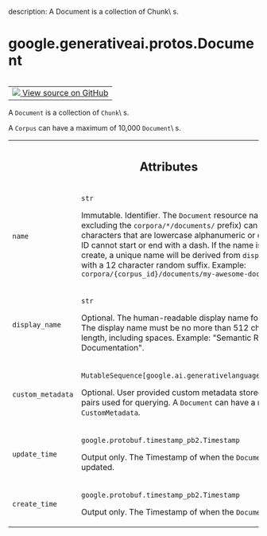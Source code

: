 description: A Document is a collection of Chunk\ s.

<div itemscope itemtype="http://developers.google.com/ReferenceObject">
<meta itemprop="name" content="google.generativeai.protos.Document" />
<meta itemprop="path" content="Stable" />
</div>

# google.generativeai.protos.Document

<!-- Insert buttons and diff -->

<table class="tfo-notebook-buttons tfo-api nocontent" align="left">
<td>
  <a target="_blank" href="https://github.com/googleapis/google-cloud-python/tree/main/packages/google-ai-generativelanguage/google/ai/generativelanguage_v1beta/types/retriever.py#L84-L137">
    <img src="https://www.tensorflow.org/images/GitHub-Mark-32px.png" />
    View source on GitHub
  </a>
</td>
</table>



A ``Document`` is a collection of ``Chunk``\ s.

<!-- Placeholder for "Used in" -->
 A ``Corpus`` can
have a maximum of 10,000 ``Document``\ s.



<!-- Tabular view -->
 <table class="responsive fixed orange">
<colgroup><col width="214px"><col></colgroup>
<tr><th colspan="2"><h2 class="add-link">Attributes</h2></th></tr>

<tr>
<td>

`name`<a id="name"></a>

</td>
<td>

`str`

Immutable. Identifier. The ``Document`` resource name. The
ID (name excluding the `corpora/*/documents/` prefix) can
contain up to 40 characters that are lowercase alphanumeric
or dashes (-). The ID cannot start or end with a dash. If
the name is empty on create, a unique name will be derived
from ``display_name`` along with a 12 character random
suffix. Example:
``corpora/{corpus_id}/documents/my-awesome-doc-123a456b789c``

</td>
</tr><tr>
<td>

`display_name`<a id="display_name"></a>

</td>
<td>

`str`

Optional. The human-readable display name for the
``Document``. The display name must be no more than 512
characters in length, including spaces. Example: "Semantic
Retriever Documentation".

</td>
</tr><tr>
<td>

`custom_metadata`<a id="custom_metadata"></a>

</td>
<td>

`MutableSequence[google.ai.generativelanguage.CustomMetadata]`

Optional. User provided custom metadata stored as key-value
pairs used for querying. A ``Document`` can have a maximum
of 20 ``CustomMetadata``.

</td>
</tr><tr>
<td>

`update_time`<a id="update_time"></a>

</td>
<td>

`google.protobuf.timestamp_pb2.Timestamp`

Output only. The Timestamp of when the ``Document`` was last
updated.

</td>
</tr><tr>
<td>

`create_time`<a id="create_time"></a>

</td>
<td>

`google.protobuf.timestamp_pb2.Timestamp`

Output only. The Timestamp of when the ``Document`` was
created.

</td>
</tr>
</table>



